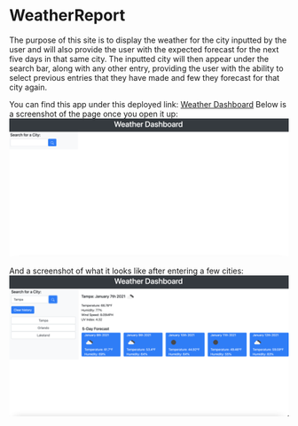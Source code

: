 # WeatherReport
The purpose of this site is to display the weather for the city inputted by the user and will also provide the user with the expected forecast for the next five days in that same city. The inputted city will then appear under the search bar, along with any other entry, providing the user with the ability to select  previous entries that they have made and few they forecast for that city again.

You can find this app under this deployed link:
[Weather Dashboard](https://jpls218.github.io/WorkDaySchedule/)
Below is a screenshot of the page once you open it up:
![Weather Dashboard](Weather_Dashboard1.jpeg)

And a screenshot of what it looks like after entering a few cities:
![Weather Dashboard](Weather_Dashboard.jpeg)

